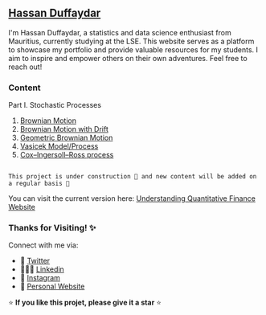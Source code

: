 ## [Hassan Duffaydar](https://hassanduffaydar.github.io/intro.html)


I'm Hassan Duffaydar, a statistics and data science enthusiast from Mauritius, currently studying at the LSE. This website serves as a platform to showcase my portfolio and provide valuable resources for my students. I aim to inspire and empower others on their own adventures. Feel free to reach out!

### Content

Part I. Stochastic Processes

1. [Brownian Motion](https://quantgirluk.github.io/Understanding-Quantitative-Finance/brownian_motion.html)
2. [Brownian Motion with Drift](https://quantgirluk.github.io/Understanding-Quantitative-Finance/brownian_motion_arithmetic.html)
3. [Geometric Brownian Motion](https://quantgirluk.github.io/Understanding-Quantitative-Finance/geometric_brownian_motion.html)
4. [Vasicek Model/Process](https://quantgirluk.github.io/Understanding-Quantitative-Finance/vasicek.html)
5. [Cox–Ingersoll–Ross process](https://quantgirluk.github.io/Understanding-Quantitative-Finance/cir_process.html)


```{note}

This project is under construction 🦺 and new content will be added on a regular basis 🌱 

```

You can visit the current version here: [Understanding Quantitative Finance Website](https://quantgirluk.github.io/Understanding-Quantitative-Finance/intro.html)
### Thanks for Visiting! ✨

Connect with me via:

- 🦜 [Twitter](https://twitter.com/Quant_Girl)
- 👩🏽‍💼 [Linkedin](https://www.linkedin.com/in/dialidsantiago/)
- 📸 [Instagram](https://www.instagram.com/quant_girl/)
- 👾 [Personal Website](https://quantgirl.blog)


⭐️ **If you like this projet, please give it a star** ⭐️ 
